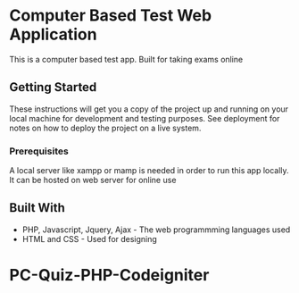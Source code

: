 # Computer Based Test Web Application

This is a computer based test app. Built for taking exams online

## Getting Started

These instructions will get you a copy of the project up and running on your local machine for development and testing purposes. See deployment for notes on how to deploy the project on a live system.

### Prerequisites

A local server like xampp or mamp is needed in order to run this app locally. It can be hosted on web server for online use


## Built With

* PHP, Javascript, Jquery, Ajax - The web programmming languages used
* HTML and CSS - Used for designing



# PC-Quiz-PHP-Codeigniter

